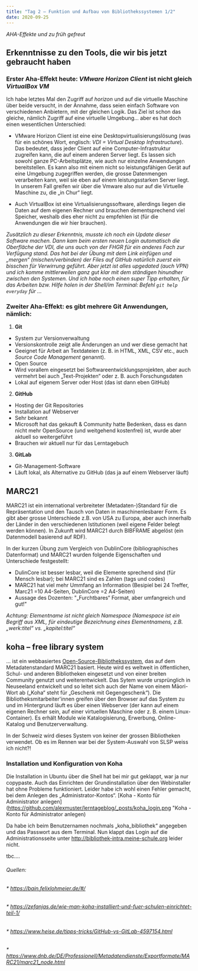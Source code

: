 ```yaml
---
title: "Tag 2 – Funktion und Aufbau von Bibliothekssystemen 1/2"
date: 2020-09-25
---
```


*AHA-Effekte und zu früh gefreut*

## **Erkenntnisse zu den Tools, die wir bis jetzt gebraucht haben**

### Erster Aha-Effekt heute: *VMware Horizon Client* ist nicht gleich *VirtualBox VM*	
Ich habe letztes Mal den Zugriff auf *horizon* und auf die virtuelle Maschine über beide versucht, in der Annahme, dass seien einfach Software von verschiedenen Anbietern, mit der gleichen Logik. Das Ziel ist schon das gleiche, nämlich Zugriff auf eine virtuelle Umgebung... aber es hat doch einen wesentlichen Unterschied:

* VMware Horizon Client ist eine eine Desktopvirtualisierungslösung (was für ein schönes Wort, englisch: *VDI = Virtual Desktop Infrastructure*). Das bedeutet, dass jeder Client auf eine Computer-Infrastruktur zugreifen kann, die auf einem anderen Server liegt. Es lassen sich sowohl ganze PC-Arbeitsplätze, wie auch nur einzelne Anwendungen bereitstellen. Es kann also mit einem nicht so leistungsfähigen Gerät auf eine Umgebung zugegriffen werden, die grosse Datenmengen verarbeiten kann, weil sie eben auf einem leistungsstarken Server liegt. In unserem Fall greifen wir über die Vmware also nur auf die Virtuelle Maschine zu, die „in Chur“ liegt.

* Auch VirtualBox ist eine Virtualisierungssoftware, allerdings liegen die Daten auf dem eigenen Rechner und brauchen dementsprechend viel Speicher, weshalb dies eher nicht zu empfehlen ist (für die Anwendungen die wir hier brauchen).

*Zusätzlich zu dieser Erkenntnis, musste ich noch ein Update dieser Software machen. Dann kam beim ersten neuen Login automatisch die Oberfläche der VDI, die uns auch von der FHGR für ein anderes Fach zur Verfügung stand. Das hat bei der Übung mit dem Link einfügen und „mergen“ (mischen/verbinden) der Files auf GitHub natürlich zuerst ein bisschen für Verwirrung geführt. Aber jetzt ist alles upgedated (auch VPN) und ich komme mittlerweilen ganz gut klar mit dem ständigen hinundher zwischen den Systemen. Und ich habe noch einen super Tipp erhalten, für das Arbeiten bzw. Hilfe holen in der Shell/im Terminal: Befehl `git help everyday` für ...*


### Zweiter Aha-Effekt: es gibt mehrere Git Anwendungen, nämlich:
1. **Git**
* System zur Versionverwaltung
* Versionskontrolle zeigt alle Änderungen an und wer diese gemacht hat
* Geeignet für Arbeit an Textdateien (z. B. in HTML, XML, CSV etc., auch *Source Code Management* genannt).
* Open Source
* Wird vorallem eingesetzt bei Softwareentwicklungsprojekten, aber auch vermehrt bei auch „Text-Projekten“ oder z. B. auch Forschungsdaten
* Lokal auf eigenem Server oder Host (das ist dann eben GitHub)

2.	**GitHub** 
* Hosting der Git Repositories
* Installation auf Webserver
* Sehr bekannt
* Microsoft hat das gekauft & Community hatte Bedenken, dass es dann nicht mehr OpenSource (und weitgehend kostenfrei) ist, wurde aber aktuell so weitergeführt
* Brauchen wir aktuell nur für das Lerntagebuch

3.	**GitLab**
-	Git-Management-Software
-	Läuft lokal, als Alternative zu GitHub (das ja auf einem Webserver läuft)


## **MARC21**

MARC21 ist ein international verbreiteter (Metadaten-)Standard für die Repräsentation und den Tausch von Daten in maschinenlesbarer Form. 
Es gibt aber grosse Unterschiede z.B. von USA zu Europa, aber auch innerhalb der Länder in den verschiedenen Istitutionen (weil eigene Felder belegt werden können). In Zukunft wird MARC21 durch BIBFRAME abgelöst (ein Datenmodell basierend auf RDF).

In der kurzen Übung zum Vergleich von DublinCore (bibliographisches Datenformat) und MARC21 wurden folgende Eigenschaften und Unterschiede festgestellt:

* DulinCore ist besser lesbar, weil die Elemente sprechend sind (für Mensch lesbar); bei MARC21 sind es Zahlen (tags und codes)
* MARC21 hat viel mehr Ummfang an Information (Besipiel bei 24 Treffer, Marc21 =10 A4-Seiten, DublinCore =2 A4-Seiten)
* Aussage des Dozenten: "„Furchtbares“ Format, aber umfangreich und gut!"

*Achtung: Elementname ist nicht gleich Namespace (Namespace ist ein Begriff aus XML, für eindeutige Bezeichnung eines Elementnamens, z.B. „werk:titel“ vs. „kapitel:titel“*


## **koha – free library system**
... ist ein webbasiertes [Open-Source-Bibliothekssystem](https://koha-community.org/), das auf dem Metadatenstandard MARC21 basiert. Heute wird es weltweit in öffentlichen, Schul- und anderen Bibliotheken eingesetzt und von einer breiten Community genutzt und weiterentwickelt. 
Das Sytem wurde ursprünglich in Neuseeland entwickelt und so leitet sich auch der Name von einem Māori-Wort ab („Koha“ steht für „Geschenk mit Gegengeschenk“). 
Die Bibliotheksmitarbeiter'innen greifen über den Browser auf das System zu und im Hintergrund läuft es über einen Webserver (der kann auf einem eigenen Rechner sein, auf einer virtuellen Maschine oder z. B. einem Linux-Container). Es erhält Module wie Katalogisierung, Erwerbung, Online-Katalog und Benutzerverwaltung. 

In der Schweiz wird dieses System von keiner der grossen Bibliotheken verwendet. Ob es im Rennen war bei der System-Auswahl von SLSP weiss ich nicht?!

### **Installation und Konfiguration von Koha**
Die Installation in Ubuntu über die Shell hat bei mir gut geklappt, war ja nur copypaste. Auch das Einrichten der Grundinstallation über den Webinstaller hat ohne Probleme funktioniert. Leider habe ich wohl einen Fehler gemacht, bei dem Anlegen des „Administrator-Kontos“. 
[Koha - Konto für Administrator anlegen](https://github.com/alexmuster/lerntageblog/_posts/koha_login.png "Koha - Konto für Administrator anlegen)

Da habe ich beim Benutzernamen nochmals „koha_bibliothek“ angegeben und das Passwort aus dem Terminal. Nun klappt das Login auf die  Administrationsseite unter http://bibliothek-intra.meine-schule.org leider nicht.

tbc....


###### Quellen:
###### * https://bain.felixlohmeier.de/#/
###### * https://zefanjas.de/wie-man-koha-installiert-und-fuer-schulen-einrichtet-teil-1/
###### * https://www.heise.de/tipps-tricks/GitHub-vs-GitLab-4597154.html
###### * https://www.dnb.de/DE/Professionell/Metadatendienste/Exportformate/MARC21/marc21_node.html


